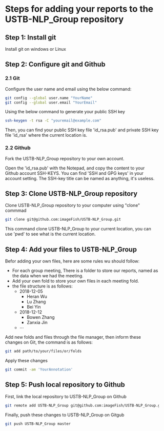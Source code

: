 # Steps for adding your reports to the USTB-NLP_Group repository
## Step 1: Install git
Install git on windows or Linux
## Step 2: Configure git and Github
### 2.1 Git
Configure the user name and email using the below command:
```bash
git config --global user.name "YourName"
git config --global user.email "YourEmail"
```
Using the below command to generate your public SSH key
```bash
ssh-keygen -t rsa -C "youremail@example.com"
```
Then, you can find your public SSH key file 'id_rsa.pub' and private SSH key file 'id_rsa' where the current location is.
### 2.2 Github
Fork the <a herf='https://github.com/imageFish/USTB-NLP_Group'>USTB-NLP_Group repository</a> to your own account.

Open the 'id_rsa.pub' with the Notepad, and copy the content to your Github account SSH-KEYS. You can find 'SSH and GPG keys' in your account setting. The SSH-key title can be named as anything, it's useless.
## Step 3: Clone USTB-NLP_Group repository
Clone USTB-NLP_Group repository to your computer using "clone" commmad
```bash
git clone git@github.com:imageFish/USTB-NLP_Group.git
```
This command clone USTB-NLP_Group to your current location, you can use 'pwd' to see what is the current location.
## Step 4: Add your files to USTB-NLP_Group
Befor adding your own files, here are some rules wu should follow:
- For each group meeting, There is a folder to store our reports, named as the data when we had the meeting.
- Add your own fold to store your own files in each meeting fold.
- the file structure is as follows:
  - 2018-12-05
    - Heran Wu
    - Lu Zhang
    - Bei Yin
  - 2018-12-12
    - Bowen Zhang
    - Zanxia Jin
  - $\cdots$

Add new folds and files through the file manager, then inform these changes on Git, the command is as follows:
```bash
git add path/to/your/files/or/folds
```
Apply these changes
```bash
git commit -am 'YourAnnotation'
```
## Step 5: Push local repository to Github
First, link the local repository to USTB-NLP_Group on Github
```bash
git remote add USTB-NLP_Group git@github.com:imageFish/USTB-NLP_Group.git
```
Finally, push these changes to USTB-NLP_Group on Gitgub
```bash
git push USTB-NLP_Group master
```